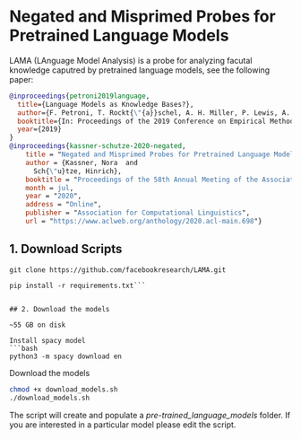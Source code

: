 # Negated and Misprimed Probes for Pretrained Language Models

LAMA (LAnguage Model Analysis) is a probe for analyzing facutal knowledge caputred by pretrained language models, see the
following paper:


```bibtex
@inproceedings{petroni2019language,
  title={Language Models as Knowledge Bases?},
  author={F. Petroni, T. Rockt{\"{a}}schel, A. H. Miller, P. Lewis, A. Bakhtin, Y. Wu and S. Riedel},
  booktitle={In: Proceedings of the 2019 Conference on Empirical Methods in Natural Language Processing (EMNLP), 2019},
  year={2019}
}
@inproceedings{kassner-schutze-2020-negated,
    title = "Negated and Misprimed Probes for Pretrained Language Models: Birds Can Talk, But Cannot Fly",
    author = {Kassner, Nora  and
      Sch{\"u}tze, Hinrich},
    booktitle = "Proceedings of the 58th Annual Meeting of the Association for Computational Linguistics",
    month = jul,
    year = "2020",
    address = "Online",
    publisher = "Association for Computational Linguistics",
    url = "https://www.aclweb.org/anthology/2020.acl-main.698"}
```

## 1. Download Scripts

    git clone https://github.com/facebookresearch/LAMA.git

```conda create -n lama37 -y python=3.7 && conda activate lama37
pip install -r requirements.txt```


## 2. Download the models

~55 GB on disk

Install spacy model
```bash
python3 -m spacy download en
```

Download the models
```bash
chmod +x download_models.sh
./download_models.sh
```

The script will create and populate a _pre-trained_language_models_ folder.
If you are interested in a particular model please edit the script.
